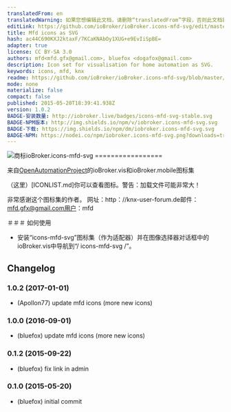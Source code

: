 ```yaml
---
translatedFrom: en
translatedWarning: 如果您想编辑此文档，请删除“translatedFrom”字段，否则此文档将再次自动翻译
editLink: https://github.com/ioBroker/ioBroker.icons-mfd-svg/edit/master//README.md
title: Mfd icons as SVG
hash: ac44C690KXJ2ktaxF/7KCaKNAbOy1XUG+e9EvIiSpBE=
adapter: true
license: CC BY-SA 3.0
authors: mfd<mfd.gfx@gmail.com>, bluefox <dogafox@gmail.com>
description: Icon set for visualisation for home automation as SVG.
keywords: icons, mfd, knx
readme: https://github.com/ioBroker/ioBroker.icons-mfd-svg/blob/master/README.md
mode: none
materialize: false
compact: false
published: 2015-05-20T18:39:41.938Z
version: 1.0.2
BADGE-安装数量: http://iobroker.live/badges/icons-mfd-svg-stable.svg
BADGE-NPM版本: http://img.shields.io/npm/v/iobroker.icons-mfd-svg.svg
BADGE-下载: https://img.shields.io/npm/dm/iobroker.icons-mfd-svg.svg
BADGE-NPM: https://nodei.co/npm/iobroker.icons-mfd-svg.png?downloads=true
---
```

![商标](zh-cn/adapterref/iobroker.icons-mfd-svg/../../../en/adapterref/iobroker.icons-mfd-svg/admin/icons-mfd-svg.png)ioBroker.icons-mfd-svg =================


来自[OpenAutomationProject](https://github.com/OpenAutomationProject/knx-uf-iconset)的ioBroker.vis和ioBroker.mobile图标集

（这里）[ICONLIST.md]你可以查看图标。警告：加载文件可能非常大！

非常感谢这个图标集的作者。
网址：http：//knx-user-forum.de邮件：mfd.gfx@gmail.com用户：mfd

＃＃＃ 如何使用
 - 安装“icons-mfd-svg”图标集（作为适配器）并在图像选择器对话框中的ioBroker.vis中导航到“/ icons-mfd-svg /”。

## Changelog
### 1.0.2 (2017-01-01)
* (Apollon77) update mfd icons (more new icons)

### 1.0.0 (2016-09-01)
* (bluefox) update mfd icons (more new icons)

### 0.1.2 (2015-09-22)
* (bluefox) fix link in admin

### 0.1.0 (2015-05-20)
* (bluefox) initial commit
